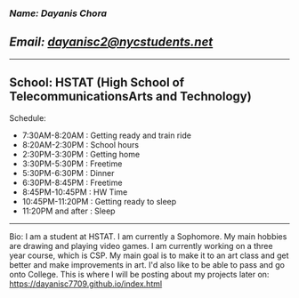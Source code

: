### _**Name: Dayanis Chora**_
## _**Email: dayanisc2@nycstudents.net**_
---
School: HSTAT (High School of TelecommunicationsArts and Technology)
---
Schedule:
* 7:30AM-8:20AM : Getting ready and train ride
* 8:20AM-2:30PM : School hours
* 2:30PM-3:30PM : Getting home
* 3:30PM-5:30PM : Freetime
* 5:30PM-6:30PM : Dinner
* 6:30PM-8:45PM : Freetime
* 8:45PM-10:45PM : HW Time
* 10:45PM-11:20PM : Getting ready to sleep
* 11:20PM and after : Sleep
---
Bio: I am a student at HSTAT. I am currently a Sophomore. My main hobbies are drawing and playing video games. I am currently working on a three year course, which is CSP. My main goal is to make it to an art class and get better and make improvements in art. I'd also like to be able to pass and go onto College. This is where I will be posting about my projects later on: https://dayanisc7709.github.io/index.html

